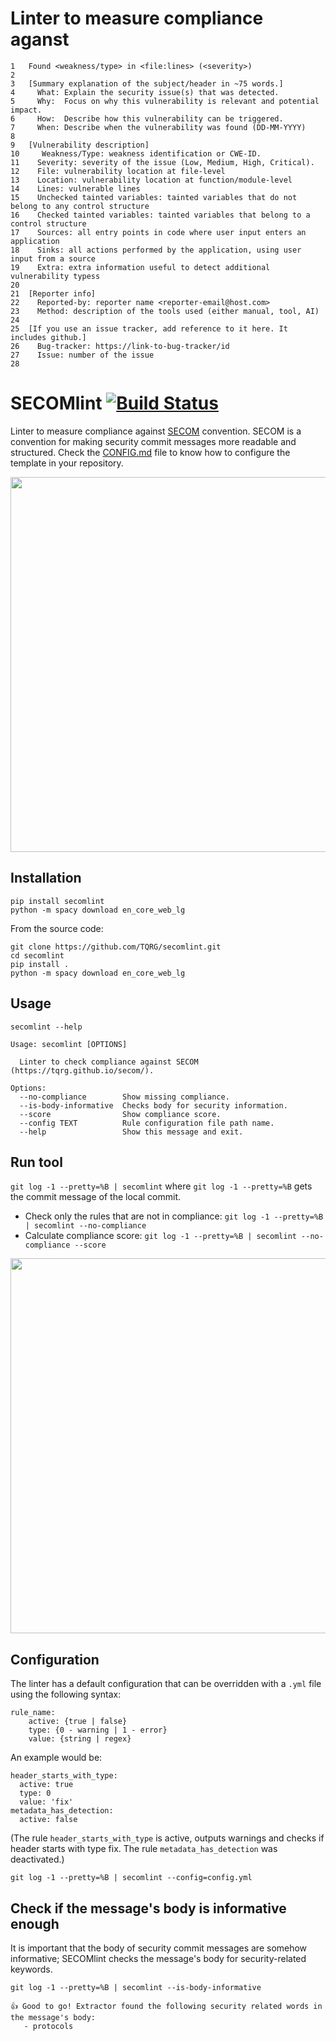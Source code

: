 # Linter to measure compliance aganst 

```
1   Found <weakness/type> in <file:lines> (<severity>)
2
3   [Summary explanation of the subject/header in ~75 words.]
4     What: Explain the security issue(s) that was detected.
5     Why:  Focus on why this vulnerability is relevant and potential impact.
6     How:  Describe how this vulnerability can be triggered.
7     When: Describe when the vulnerability was found (DD-MM-YYYY)   
8
9   [Vulnerability description]
10     Weakness/Type: weakness identification or CWE-ID. 
11    Severity: severity of the issue (Low, Medium, High, Critical).
12    File: vulnerability location at file-level
13    Location: vulnerability location at function/module-level
14    Lines: vulnerable lines
15    Unchecked tainted variables: tainted variables that do not belong to any control structure 
16    Checked tainted variables: tainted variables that belong to a control structure 
17    Sources: all entry points in code where user input enters an application
18    Sinks: all actions performed by the application, using user input from a source
19    Extra: extra information useful to detect additional vulnerability typess
20
21  [Reporter info]
22    Reported-by: reporter name <reporter-email@host.com>
23    Method: description of the tools used (either manual, tool, AI)
24    
25  [If you use an issue tracker, add reference to it here. It includes github.]
26    Bug-tracker: https://link-to-bug-tracker/id
27    Issue: number of the issue  
28
```




# SECOMlint [![Build Status](https://app.travis-ci.com/TQRG/secomlint.svg?branch=main)](https://app.travis-ci.com/TQRG/secomlint)

Linter to measure compliance against [SECOM](https://tqrg.github.io/secom/) convention. SECOM is a convention for making security commit messages more readable and structured. Check the [CONFIG.md](https://github.com/TQRG/secom/blob/main/CONFIG.md) file to know how to configure the template in your repository.

<p align="center">
  <img width="600" src="assets/secomlint.svg">
</p>

## Installation

```
pip install secomlint
python -m spacy download en_core_web_lg
```

From the source code:
```
git clone https://github.com/TQRG/secomlint.git
cd secomlint
pip install .
python -m spacy download en_core_web_lg
```

## Usage

```
secomlint --help
```
```
Usage: secomlint [OPTIONS]

  Linter to check compliance against SECOM (https://tqrg.github.io/secom/).

Options:
  --no-compliance        Show missing compliance.
  --is-body-informative  Checks body for security information.
  --score                Show compliance score.
  --config TEXT          Rule configuration file path name.
  --help                 Show this message and exit.
```

## Run tool

`git log -1 --pretty=%B | secomlint` where `git log -1 --pretty=%B` gets the commit message of the local commit.

* Check only the rules that are not in compliance: `git log -1 --pretty=%B | secomlint --no-compliance`
* Calculate compliance score: `git log -1 --pretty=%B | secomlint --no-compliance --score`

<p align="center">
  <img width="600" src="assets/secomlint2.svg">
</p>


## Configuration

The linter has a default configuration that can be overridden with a `.yml` file using the following syntax: 

```
rule_name:
    active: {true | false}
    type: {0 - warning | 1 - error}
    value: {string | regex}
```

An example would be:

```
header_starts_with_type:
  active: true
  type: 0
  value: 'fix'
metadata_has_detection:
  active: false
```
(The rule `header_starts_with_type` is active, outputs warnings and checks if header starts with type fix. The rule `metadata_has_detection` was deactivated.)

```
git log -1 --pretty=%B | secomlint --config=config.yml
```

## Check if the message's body is informative enough

It is important that the body of security commit messages are somehow informative; SECOMlint checks the message's body for security-related keywords.

```
git log -1 --pretty=%B | secomlint --is-body-informative
```
```
👍 Good to go! Extractor found the following security related words in the message's body:
   - protocols
```